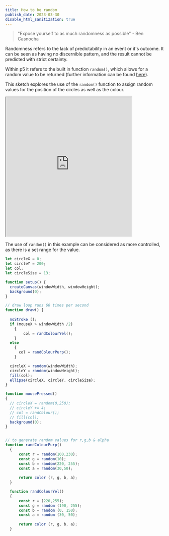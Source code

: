 ```yaml
---
title: How to be random
publish_date: 2023-03-30
disable_html_sanitization: true
---
```


> "Expose yourself to as much randomness as possible" - Ben Casnocha

Randomness refers to the lack of predictability in an event or it's outcome.  It can be seen as having no discernible pattern, and the result cannot be predicted with strict certainty. 

Within p5 it refers to the built in function `random()`, which allows for a random value to be returned (further information can be found [here](https://p5js.org/reference/#/p5/random)).

This sketch explores the use of the `random()` function to assign random values for the position of the circles as well as the colour. 
<iframe width="400" height="442" src="https://editor.p5js.org/kirstinmeows/full/F9NqeIzzq"></iframe>  

The use of `random()` in this example can be considered as more controlled, as there is a set range for the value. 

``` javascript 
let circleX = 0; 
let circleY = 200;
let col;
let circleSize = 13;

function setup() {
  createCanvas(windowWidth, windowHeight);
  background(0);
}

// draw loop runs 60 times per second
function draw() {
  
  noStroke (); 
  if (mouseX > windowWidth /2)
    {
        col = randColourYel(); 
    } 
  else
    {
      col = randColourPurp();
    }

  circleX = random(windowWidth); 
  circleY = random(windowHeight);
  fill(col);
  ellipse(circleX, circleY, circleSize); 
}

function mousePressed()
{
  // circleX = random(0,250); 
  // circleY += 4; 
  // col = randColour();
  // fill(col);
  background(0);
}


// to generate random values for r,g,b & alpha
function randColourPurp()
  {
      const r = random(100,230);
      const g = random(10); 
      const b = random(220, 255);
      const a = random(30,50);
      
      return color (r, g, b, a);
  }

  function randColourYel()
  {
      const r = (220,255); 
      const g = random (190, 255); 
      const b = random (0, 150); 
      const a = random (30, 50);  
    
      return color (r, g, b, a); 
  }
```